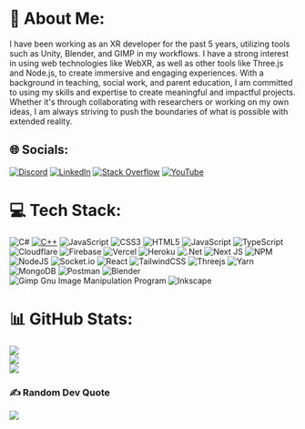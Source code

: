 # 💫 About Me:
I have been working as an XR developer for the past 5 years, utilizing tools such as Unity, Blender, and GIMP in my workflows. I have a strong interest in using web technologies like WebXR, as well as other tools like Three.js and Node.js, to create immersive and engaging experiences. With a background in teaching, social work, and parent education, I am committed to using my skills and expertise to create meaningful and impactful projects. Whether it's through collaborating with researchers or working on my own ideas, I am always striving to push the boundaries of what is possible with extended reality.


## 🌐 Socials:
[![Discord](https://img.shields.io/badge/Discord-%237289DA.svg?logo=discord&logoColor=white)](htttps://discord.gg/DavTam#4840) [![LinkedIn](https://img.shields.io/badge/LinkedIn-%230077B5.svg?logo=linkedin&logoColor=white)](https://linkedin.com/in/davtamay) [![Stack Overflow](https://img.shields.io/badge/-Stackoverflow-FE7A16?logo=stack-overflow&logoColor=white)](https://stackoverflow.com/users/19511424) [![YouTube](https://img.shields.io/badge/YouTube-%23FF0000.svg?logo=YouTube&logoColor=white)](https://youtube.com/c/@davtam) 

# 💻 Tech Stack:
![C#](https://img.shields.io/badge/c%23-%23239120.svg?style=plastic&logo=c-sharp&logoColor=white) [![C++](https://img.shields.io/badge/C++-%2300599C.svg?logo=c%2B%2B&logoColor=white)](#) ![JavaScript](https://img.shields.io/badge/javascript-%23323330.svg?style=plastic&logo=javascript&logoColor=%23F7DF1E) ![CSS3](https://img.shields.io/badge/css3-%231572B6.svg?style=plastic&logo=css3&logoColor=white) ![HTML5](https://img.shields.io/badge/html5-%23E34F26.svg?style=plastic&logo=html5&logoColor=white) ![JavaScript](https://img.shields.io/badge/javascript-%23323330.svg?style=plastic&logo=javascript&logoColor=%23F7DF1E) ![TypeScript](https://img.shields.io/badge/typescript-%23007ACC.svg?style=plastic&logo=typescript&logoColor=white) ![Cloudflare](https://img.shields.io/badge/Cloudflare-F38020?style=plastic&logo=Cloudflare&logoColor=white) ![Firebase](https://img.shields.io/badge/firebase-%23039BE5.svg?style=plastic&logo=firebase) ![Vercel](https://img.shields.io/badge/vercel-%23000000.svg?style=plastic&logo=vercel&logoColor=white) ![Heroku](https://img.shields.io/badge/heroku-%23430098.svg?style=plastic&logo=heroku&logoColor=white) ![.Net](https://img.shields.io/badge/.NET-5C2D91?style=plastic&logo=.net&logoColor=white) ![Next JS](https://img.shields.io/badge/Next-black?style=plastic&logo=next.js&logoColor=white) ![NPM](https://img.shields.io/badge/NPM-%23000000.svg?style=plastic&logo=npm&logoColor=white) ![NodeJS](https://img.shields.io/badge/node.js-6DA55F?style=plastic&logo=node.js&logoColor=white) ![Socket.io](https://img.shields.io/badge/Socket.io-black?style=plastic&logo=socket.io&badgeColor=010101) ![React](https://img.shields.io/badge/react-%2320232a.svg?style=plastic&logo=react&logoColor=%2361DAFB) ![TailwindCSS](https://img.shields.io/badge/tailwindcss-%2338B2AC.svg?style=plastic&logo=tailwind-css&logoColor=white) ![Threejs](https://img.shields.io/badge/threejs-black?style=plastic&logo=three.js&logoColor=white) ![Yarn](https://img.shields.io/badge/yarn-%232C8EBB.svg?style=plastic&logo=yarn&logoColor=white) ![MongoDB](https://img.shields.io/badge/MongoDB-%234ea94b.svg?style=plastic&logo=mongodb&logoColor=white) ![Postman](https://img.shields.io/badge/Postman-FF6C37?style=plastic&logo=postman&logoColor=white) ![Blender](https://img.shields.io/badge/blender-%23F5792A.svg?style=plastic&logo=blender&logoColor=white) ![Gimp Gnu Image Manipulation Program](https://img.shields.io/badge/Gimp-657D8B?style=plastic&logo=gimp&logoColor=FFFFFF) ![Inkscape](https://img.shields.io/badge/Inkscape-e0e0e0?style=plastic&logo=inkscape&logoColor=080A13)
# 📊 GitHub Stats:
![](https://github-readme-stats.vercel.app/api?username=davtamay&theme=dark&hide_border=false&include_all_commits=false&count_private=false)<br/>
![](https://github-readme-streak-stats.herokuapp.com/?user=davtamay&theme=dark&hide_border=false)<br/>
![](https://github-readme-stats.vercel.app/api/top-langs/?username=davtamay&theme=dark&hide_border=false&include_all_commits=false&count_private=false&layout=compact)

### ✍️ Random Dev Quote
![](https://quotes-github-readme.vercel.app/api?type=horizontal&theme=tokyonight)

